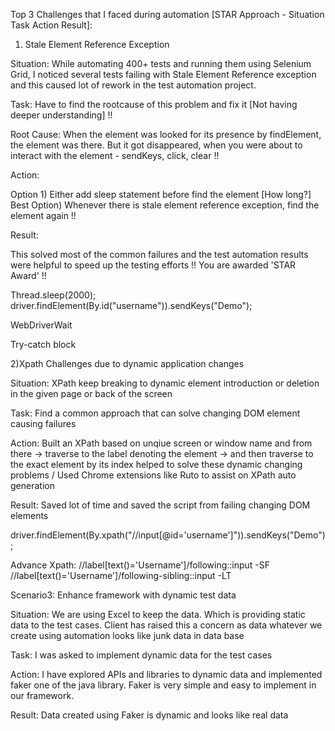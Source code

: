 Top 3 Challenges that I faced during automation [STAR Approach - Situation Task Action Result]:

1) Stale Element Reference Exception

Situation: While automating 400+ tests and running them using Selenium Grid, I noticed several tests failing with Stale Element Reference exception and this caused lot of rework in the test automation project. 

Task: Have to find the rootcause of this problem and fix it [Not having deeper understanding] !! 

Root Cause: When the element was looked for its presence by findElement, the element was there. But it got disappeared, when you were about to interact with the element - sendKeys, click, clear !! 

Action: 

Option 1) Either add sleep statement before find the element [How long?]
Best Option) Whenever there is stale element reference exception, find the element again !! 

Result:

This solved most of the common failures and the test automation results were helpful to speed up the testing efforts !! You are awarded 'STAR Award' !!


Thread.sleep(2000);
driver.findElement(By.id("username")).sendKeys("Demo");


WebDriverWait


Try-catch block


2)Xpath Challenges due to dynamic application changes

Situation: XPath keep breaking to dynamic element introduction or deletion in the given page or back of the screen

Task: Find a common approach that can solve changing DOM element causing failures

Action: Built an XPath based on unqiue screen or window name and from there -> traverse to the label denoting the element -> and then traverse to the exact element by its index helped to solve these dynamic changing problems / Used Chrome extensions like Ruto to assist on XPath auto generation

Result: Saved lot of time and saved the script from failing changing DOM elements


driver.findElement(By.xpath("//input[@id='username']")).sendKeys("Demo");

Advance Xpath:
//label[text()='Username']/following::input -SF
//label[text()='Username']/following-sibling::input -LT



Scenario3: Enhance framework with dynamic test data

Situation: We are using Excel to keep the data. Which is providing static data to the test cases. Client has raised this a concern as data whatever we create using automation looks like junk data in data base

Task: I was asked to implement dynamic data for the test cases

Action: I have explored APIs and libraries to dynamic data  and implemented faker one of the java library. Faker is very simple and easy to implement in our framework. 

Result: Data created using Faker is dynamic and looks like real data



